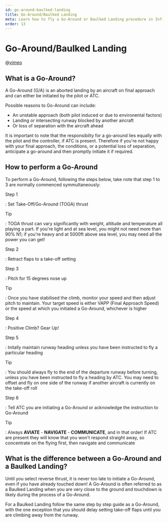 ```yaml
---
id: go-around-baulked-landing
title: Go-Around/Baulked Landing
meta: Learn how to fly a Go-Around or Baulked Landing procedure in Infinite Flight.
order: 13
---
```


# Go-Around/Baulked Landing



@[vimeo](411493331)



## What is a Go-Around?



A Go-Around (G/A) is an aborted landing by an aircraft on final approach and can either be initiated by the pilot or ATC.



Possible reasons to Go-Around can include:



- An unstable approach (both pilot induced or due to environental factors)
- Landing or intersecting runway blocked by another aircraft
- Or loss of separation with the aircraft ahead



It is important to note that the responsibilty for a go-around lies equally with the pilot and the controller, if ATC is present. Therefore if you're not happy with your final approach, the conditions, or a potential loss of separation, anticipate a go-around and then promptly initiate it if required.



## How to perform a Go-Around



To perform a Go-Around, following the steps below, take note that step 1 to 3 are normally commenced symmultaneously:



Step 1

: Set Take-Off/Go-Around (TOGA) thrust



Tip

: TOGA thrust can vary significantly with weight, altitude and temperature all playing a part. If you're light and at sea level, you might not need more than 90% N1; if you're heavy and at 5000ft above sea level, you may need all the power you can get!



Step 2

: Retract flaps to a take-off setting



Step 3

: Pitch for 15 degrees nose up



Tip

: Once you have stabilised the climb, monitor your speed and then adjust pitch to maintain. Your target speed is either VAPP (Final Approach Speed) or the speed at which you initiated a Go-Around, whichever is higher



Step 4

: Positive Climb? Gear Up!



Step 5

: Initally maintain runway heading unless you have been instructed to fly a particular heading



Tip

: You should always fly to the end of the departure runway before turning, unless you have been instructed to fly a heading by ATC. You may need to offset and fly on one side of the runway if another aircraft is currently on the take-off roll



Step 6

: Tell ATC you are initiating a Go-Around or acknowledge the instruction to Go-Around



Tip

: Always **AVIATE** - **NAVIGATE** - **COMMUNICATE**, and in that order! If ATC are present they will know that you won't respond straight away, so concentrate on the flying first, then navigate and communicate



## What is the difference between a Go-Around and a Baulked Landing?



Until you select reverse thrust, it is never too late to initiate a Go-Around, even if you have already touched down! A Go-Around is often referred to as a Baulked Landing when you are very close to the ground and touchdown is likely during the process of a Go-Around. 



For a Baulked Landing follow the same step by step guide as a Go-Around, with the one exception that you should delay setting take-off flaps until you are climbing away from the runway. 